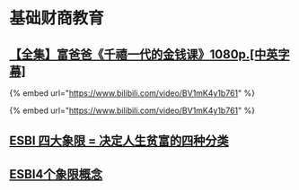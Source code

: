 # 基础财商教育

## [【全集】富爸爸《千禧一代的金钱课》1080p.\[中英字幕\]](https://www.bilibili.com/video/BV1mK4y1b761)

{% embed url="https://www.bilibili.com/video/BV1mK4y1b761" %}

{% embed url="https://www.bilibili.com/video/BV1mK4y1b761" %}

## [ESBI 四大象限 = 决定人生贫富的四种分类](https://zhuanlan.zhihu.com/p/56485616)

## [ESBI4个象限概念](https://www.douban.com/note/303711475/)

